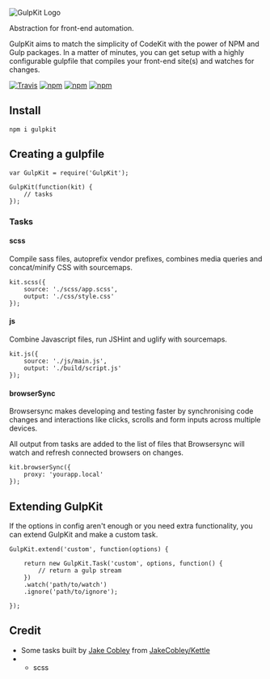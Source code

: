 ![GulpKit Logo](http://i.imgur.com/3f5iz63.png)

Abstraction for front-end automation.

GulpKit aims to match the simplicity of CodeKit with the power of NPM and Gulp packages. In a matter of minutes, you can get setup with a highly configurable gulpfile that compiles your front-end site(s) and watches for changes.

[![Travis](https://img.shields.io/travis/GulpKit/GulpKit.svg?maxAge=2592000)](https://travis-ci.org/GulpKit/GulpKit)
[![npm](https://img.shields.io/npm/dt/gulpkit.svg)](https://www.npmjs.com/package/gulpkit)
[![npm](https://img.shields.io/npm/v/gulpkit.svg)](https://www.npmjs.com/package/gulpkit)
[![npm](https://img.shields.io/npm/l/gulpkit.svg)](https://raw.githubusercontent.com/GulpKit/GulpKit/master/LICENSE)

## Install

    npm i gulpkit

## Creating a gulpfile

    var GulpKit = require('GulpKit');

    GulpKit(function(kit) {
        // tasks
    });

### Tasks

#### scss

Compile sass files, autoprefix vendor prefixes, combines media queries and concat/minify CSS with sourcemaps.

    kit.scss({
        source: './scss/app.scss',
        output: './css/style.css'
    });

#### js

Combine Javascript files, run JSHint and uglify with sourcemaps.

    kit.js({
        source: './js/main.js',
        output: './build/script.js'
    });

#### browserSync

Browsersync makes developing and testing faster by synchronising code changes and interactions like clicks, scrolls and form inputs across multiple devices.

All output from tasks are added to the list of files that Browsersync will watch and refresh connected browsers on changes.

    kit.browserSync({
        proxy: 'yourapp.local'
    });

## Extending GulpKit

If the options in config aren't enough or you need extra functionality, you can extend GulpKit and make a custom task.

    GulpKit.extend('custom', function(options) {

        return new GulpKit.Task('custom', options, function() {
            // return a gulp stream
        })
        .watch('path/to/watch')
        .ignore('path/to/ignore');

    });

## Credit

* Some tasks built by [Jake Cobley](http://cobe.ly) from [JakeCobley/Kettle](https://github.com/JakeCobley/Kettle)
* - scss

